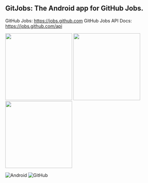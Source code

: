 ## GitJobs: The Android app for GitHub Jobs. 

GitHub Jobs:		https://jobs.github.com
GitHub Jobs API Docs:   https://jobs.github.com/api

<img src="https://raw.github.com/trenthudy/GitJobs/master/readme_imgs/screenshot_landing.png" width="210"/>
<img src="https://raw.github.com/trenthudy/GitJobs/master/readme_imgs/screenshot_job_example.png" width="210"/>
<img src="https://raw.github.com/trenthudy/GitJobs/master/readme_imgs/screenshot_jobs_near_me.png" width="210"/>

![Android](https://raw.github.com/trenthudy/GitJobs/master/readme_imgs/readme_android.png)
![GitHub](https://raw.github.com/trenthudy/GitJobs/master/readme_imgs/readme_github.png)

